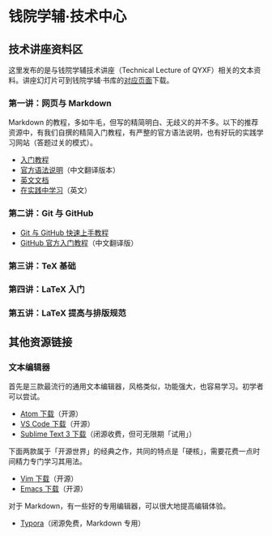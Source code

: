 # 钱院学辅·技术中心
## 技术讲座资料区
这里发布的是与钱院学辅技术讲座（Technical Lecture of QYXF）相关的文本资料。讲座幻灯片可到钱院学辅·书库的[对应页面](/BookHub/007.technical-lecture)下载。

<!--- 视频请参见 XXX --->

### 第一讲：网页与 Markdown

Markdown 的教程，多如牛毛，但写的精简明白、无歧义的并不多。以下的推荐资源中，有我们自撰的精简入门教程，有严整的官方语法说明，也有好玩的实践学习网站（答题过关的模式）。

- [入门教程](https://blog.huihut.com/2017/01/25/MarkdownTutorial/#primary)
- [官方语法说明](https://www.markdown.cn)（中文翻译版本）
- [英文文档](https://www.markdownguide.org)
- [在实践中学习](https://www.markdowntutorial.com)（英文）

### 第二讲：Git 与 GitHub

- [Git 与 GitHub 快速上手教程](https://qyxf.site/tutorials/git-github)
- [GitHub 官方入门教程](https://github.highlight.ink/hello-world/intro)（中文翻译版）

### 第三讲：TeX 基础

### 第四讲：LaTeX 入门

### 第五讲：LaTeX 提高与排版规范


## 其他资源链接

### 文本编辑器
首先是三款最流行的通用文本编辑器，风格类似，功能强大，也容易学习。初学者可以尝试。

- [Atom 下载](https://atom.io)（开源）
- [VS Code 下载](https://code.visualstudio.com)（开源）
- [Sublime Text 3 下载](https://www.sublimetext.com)（闭源收费，但可无限期「试用」）

下面两款属于「开源世界」的经典之作，共同的特点是「硬核」，需要花费一点时间精力专门学习其用法。

- [Vim 下载](https://www.vim.org/download.php)（开源）
- [Emacs 下载](http://www.gnu.org/software/emacs/)（开源）

对于 Markdown，有一些好的专用编辑器，可以很大地提高编辑体验。

- [Typora](https://www.typora.io/#download)（闭源免费，Markdown 专用）